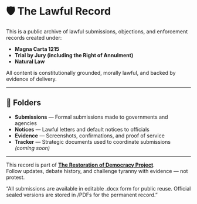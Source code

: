 # 🛡️ The Lawful Record

This is a public archive of lawful submissions, objections, and enforcement records created under:

- **Magna Carta 1215**
- **Trial by Jury (including the Right of Annulment)**
- **Natural Law**

All content is constitutionally grounded, morally lawful, and backed by evidence of delivery.

---

## 📂 Folders

- **Submissions** — Formal submissions made to governments and agencies  
- **Notices** — Lawful letters and default notices to officials  
- **Evidence** — Screenshots, confirmations, and proof of service  
- **Tracker** — Strategic documents used to coordinate submissions *(coming soon)*

---

This record is part of **[The Restoration of Democracy Project](https://x.com/chris_mader)**.  
Follow updates, debate history, and challenge tyranny with evidence — not protest.

“All submissions are available in editable .docx form for public reuse.
Official sealed versions are stored in /PDFs for the permanent record.”
